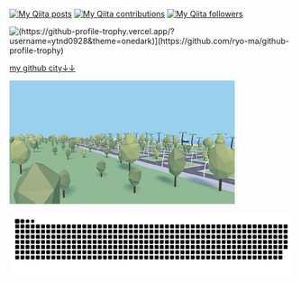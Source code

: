 [![My Qiita posts](https://qiita-badge.apiapi.app/s/ytnd0928/posts.svg)](http://qiita.com/ytnd0928) [![My Qiita contributions](https://qiita-badge.apiapi.app/s/ytnd0928/contributions.svg)](http://qiita.com/tynd0928) [![My Qiita followers](https://qiita-badge.apiapi.app/s/ytnd0928/followers.svg)](http://qiita.com/ytnd0928)

<div>
<p>
  <a href="https://twitter.com/nodachan9" target="_blank">
  </a>
</p>
<a href="https://github.com/anuraghazra/github-readme-stats">
  <img align="left" src="https://github-readme-stats.vercel.app/api/top-langs/?username=ytnd0928&theme=highcontrast" />
</a>

<a href="https://github.com/ytnd0928" target="_blank">

</a>
(https://github-profile-trophy.vercel.app/?username=ytnd0928&theme=onedark)](https://github.com/ryo-ma/github-profile-trophy)
<p>
  <a href="https://honzaap.github.io/GithubCity/?name=ytnd0928&year=2023">
    my github city↓↓
    <p>
    <img src="city.png" />
    </p>
  </a>
</p>

<img src="github-user-contribution.svg" />
  




</div>








